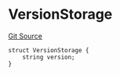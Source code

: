# VersionStorage
[Git Source](https://github.com/thrackle-io/tron/blob/845c12315ef4ac1a6cc2b1c3212b2b372da974eb/src/protocol/diamond/VersionFacetLib.sol)


```solidity
struct VersionStorage {
    string version;
}
```

